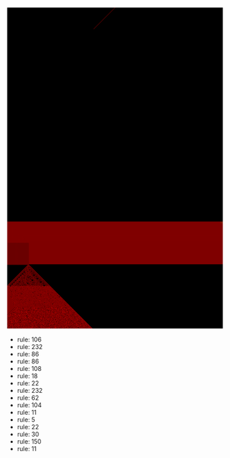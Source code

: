 ![photo](./output.png) 
 * rule: 106
* rule: 232
* rule: 86
* rule: 86
* rule: 108
* rule: 18
* rule: 22
* rule: 232
* rule: 62
* rule: 104
* rule: 11
* rule: 5
* rule: 22
* rule: 30
* rule: 150
* rule: 11
